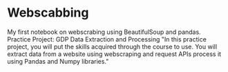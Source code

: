 # Webscabbing
My first notebook on webscrabing using BeautifulSoup and pandas.
Practice Project: GDP Data Extraction and Processing
"In this practice project, you will put the skills acquired through the course to use. You will extract data from a website using webscraping and request APIs process it using Pandas and Numpy libraries."
